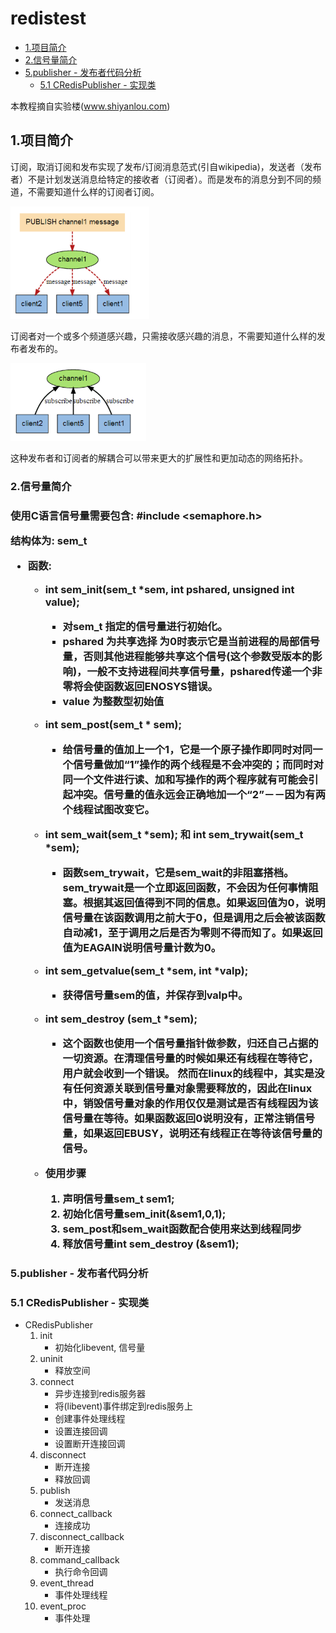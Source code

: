 # redistest
* [1.项目简介](#1)
* [2.信号量简介](#2)
* [5.publisher - 发布者代码分析](#5)
	* [5.1 CRedisPublisher - 实现类](#6)


本教程摘自实验楼(www.shiyanlou.com)

<h2 id="1">1.项目简介</h2>
订阅，取消订阅和发布实现了发布/订阅消息范式(引自wikipedia)，发送者（发布者）不是计划发送消息给特定的接收者（订阅者）。而是发布的消息分到不同的频道，不需要知道什么样的订阅者订阅。

![思维图-publisher](./img/publisher.png)

订阅者对一个或多个频道感兴趣，只需接收感兴趣的消息，不需要知道什么样的发布者发布的。

![思维图-subscribe](./img/subscribe.png)

这种发布者和订阅者的解耦合可以带来更大的扩展性和更加动态的网络拓扑。

<h3 id="2">2.信号量简介<h3>

使用C语言信号量需要包含: #include <semaphore.h>

结构体为: sem_t 

* 函数:
	* int sem_init(sem_t *sem, int pshared, unsigned int value);
		* 对sem_t 指定的信号量进行初始化。
		* pshared 为共享选择 为0时表示它是当前进程的局部信号量，否则其他进程能够共享这个信号(这个参数受版本的影响)，一般不支持进程间共享信号量，pshared传递一个非零将会使函数返回ENOSYS错误。
		* value 为整数型初始值
	
	*  int sem_post(sem_t * sem);
		* 给信号量的值加上一个1，它是一个原子操作即同时对同一个信号量做加“1”操作的两个线程是不会冲突的；而同时对同一个文件进行读、加和写操作的两个程序就有可能会引起冲突。信号量的值永远会正确地加一个“2”－－因为有两个线程试图改变它。
	* int sem_wait(sem_t *sem); 和 int sem_trywait(sem_t *sem);
		* 函数sem_trywait，它是sem_wait的非阻塞搭档。sem_trywait是一个立即返回函数，不会因为任何事情阻塞。根据其返回值得到不同的信息。如果返回值为0，说明信号量在该函数调用之前大于0，但是调用之后会被该函数自动减1，至于调用之后是否为零则不得而知了。如果返回值为EAGAIN说明信号量计数为0。
	* int sem_getvalue(sem_t *sem, int *valp);
		* 获得信号量sem的值，并保存到valp中。
	* int sem_destroy (sem_t *sem);
		* 这个函数也使用一个信号量指针做参数，归还自己占据的一切资源。在清理信号量的时候如果还有线程在等待它，用户就会收到一个错误。
		然而在linux的线程中，其实是没有任何资源关联到信号量对象需要释放的，因此在linux中，销毁信号量对象的作用仅仅是测试是否有线程因为该信号量在等待。如果函数返回0说明没有，正常注销信号量，如果返回EBUSY，说明还有线程正在等待该信号量的信号。

	* 使用步骤
		1. 声明信号量sem_t sem1;
		2. 初始化信号量sem_init(&sem1,0,1);
		3. sem_post和sem_wait函数配合使用来达到线程同步
		4. 释放信号量int sem_destroy (&sem1);

<h3 id="5">5.publisher - 发布者代码分析</h3>

<h3 id="6">5.1 CRedisPublisher - 实现类</h3>

* CRedisPublisher 
	1. init 
		* 初始化libevent, 信号量
	2. uninit 
		* 释放空间
	3. connect 
		* 异步连接到redis服务器
		* 将(libevent)事件绑定到redis服务上
		* 创建事件处理线程
		* 设置连接回调 
		* 设置断开连接回调
	4. disconnect
		* 断开连接
		* 释放回调
	5. publish
		* 发送消息
	6. connect_callback
		* 连接成功
	7. disconnect_callback
		* 断开连接
	8. command_callback
		* 执行命令回调
	9. event_thread
		* 事件处理线程
	10. event_proc
		* 事件处理



